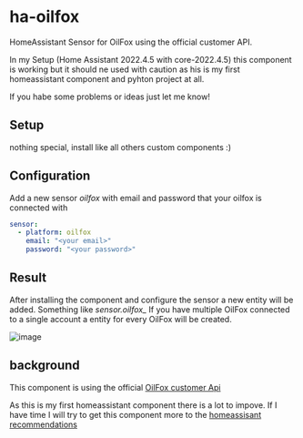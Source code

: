# ha-oilfox
HomeAssistant Sensor for OilFox using the official customer API.

In my Setup (Home Assistant 2022.4.5 with core-2022.4.5) this component is working but it should ne used with caution as his is my first homeassistant component and pyhton project at all. 

If you habe some problems or ideas just let me know!

## Setup
nothing special, install like all others custom components :)

## Configuration
Add a new sensor *oilfox* with email and password that your oilfox is connected with 
```yaml
sensor: 
  - platform: oilfox
    email: "<your email>"
    password: "<your password>"
```
## Result
After installing the component and configure the sensor a new entity will be added. Something like *sensor.oilfox_<hadwareid>*
If you have multiple OilFox connected to a single account a entity for every OilFox will be created.

![image](https://user-images.githubusercontent.com/10805806/164026064-9a6412e5-19fe-46d3-b9d7-ea4f1627ec21.png)


## background
This component is using the official [OilFox customer Api](https://github.com/foxinsights/customer-api)

As this is my first homeassistant component there is a lot to impove. If I have time I will try to get this component more to the [homeassisant recommendations](https://developers.home-assistant.io/docs/creating_component_code_review/)
